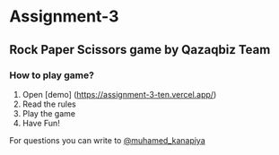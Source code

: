 # Assignment-3

## Rock Paper Scissors game by Qazaqbiz Team

### How to play game?

1. Open [demo] (https://assignment-3-ten.vercel.app/)
2. Read the rules
3. Play the game
4. Have Fun!

For questions you can write to [@muhamed_kanapiya](t.me/muhamed_kanapiya)
